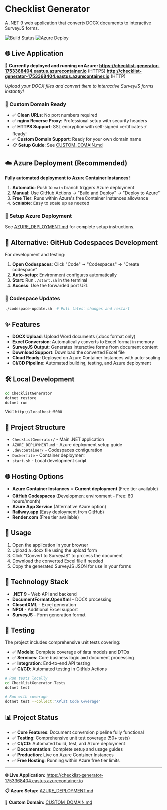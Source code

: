 # Checklist Generator

A .NET 9 web application that converts DOCX documents to interactive SurveyJS forms.

![Build Status](https://github.com/stephenjtyrrell/checklist-generator/workflows/Build%20and%20Deploy%20Checklist%20Generator/badge.svg)
![Azure Deploy](https://github.com/stephenjtyrrell/checklist-generator/workflows/Codespace%20Auto-Deploy/badge.svg)

## 🌐 Live Application

**🚀 Currently deployed and running on Azure:**
**https://checklist-generator-1753368404.eastus.azurecontainer.io** (HTTPS)
**http://checklist-generator-1753368404.eastus.azurecontainer.io** (HTTP)

*Upload your DOCX files and convert them to interactive SurveyJS forms instantly!*

### 🔗 Custom Domain Ready
- ✅ **Clean URLs**: No port numbers required
- ✅ **nginx Reverse Proxy**: Professional setup with security headers
- ✅ **HTTPS Support**: SSL encryption with self-signed certificates ⚡ Ready!
- ✅ **Custom Domain Support**: Ready for your own domain name
- 📋 **Setup Guide**: See [CUSTOM_DOMAIN.md](./CUSTOM_DOMAIN.md)

## ☁️ Azure Deployment (Recommended)

**Fully automated deployment to Azure Container Instances!**

1. **Automatic**: Push to `main` branch triggers Azure deployment
2. **Manual**: Use GitHub Actions → "Build and Deploy" → "Deploy to Azure"
3. **Free Tier**: Runs within Azure's free Container Instances allowance
4. **Scalable**: Easy to scale up as needed

### 🔧 Setup Azure Deployment
See [AZURE_DEPLOYMENT.md](./AZURE_DEPLOYMENT.md) for complete setup instructions.

## 🧪 Alternative: GitHub Codespaces Development

For development and testing:

1. **Open Codespaces**: Click "Code" → "Codespaces" → "Create codespace"
2. **Auto-setup**: Environment configures automatically
3. **Start**: Run `./start.sh` in the terminal
4. **Access**: Use the forwarded port URL

### 🔄 Codespace Updates
```bash
./codespace-update.sh  # Pull latest changes and restart
```

## ✨ Features

- **DOCX Upload**: Upload Word documents (.docx format only)
- **Excel Conversion**: Automatically converts to Excel format in memory
- **SurveyJS Output**: Generates interactive forms from document content
- **Download Support**: Download the converted Excel file
- **Cloud Ready**: Deployed on Azure Container Instances with auto-scaling
- **CI/CD Pipeline**: Automated building, testing, and Azure deployment

## 🛠️ Local Development

```bash
cd ChecklistGenerator
dotnet restore
dotnet run
```

Visit `http://localhost:5000`

## 📁 Project Structure

- `ChecklistGenerator/` - Main .NET application
- `AZURE_DEPLOYMENT.md` - Azure deployment setup guide
- `.devcontainer/` - Codespaces configuration
- `Dockerfile` - Container deployment
- `start.sh` - Local development script

## 🌐 Hosting Options

- **Azure Container Instances** ⭐ **Current deployment** (Free tier available)
- **GitHub Codespaces** (Development environment - Free: 60 hours/month)
- **Azure App Service** (Alternative Azure option)
- **Railway.app** (Easy deployment from GitHub)
- **Render.com** (Free tier available)

## 📝 Usage

1. Open the application in your browser
2. Upload a .docx file using the upload form
3. Click "Convert to SurveyJS" to process the document
4. Download the converted Excel file if needed
5. Copy the generated SurveyJS JSON for use in your forms

## 🔧 Technology Stack

- **.NET 9** - Web API and backend
- **DocumentFormat.OpenXml** - DOCX processing
- **ClosedXML** - Excel generation
- **NPOI** - Additional Excel support
- **SurveyJS** - Form generation format

## 🧪 Testing

The project includes comprehensive unit tests covering:
- ✅ **Models**: Complete coverage of data models and DTOs
- ✅ **Services**: Core business logic and document processing
- ✅ **Integration**: End-to-end API testing
- ✅ **CI/CD**: Automated testing in GitHub Actions

```bash
# Run tests locally
cd ChecklistGenerator.Tests
dotnet test

# Run with coverage
dotnet test --collect:"XPlat Code Coverage"
```

## 📊 Project Status

- ✅ **Core Features**: Document conversion pipeline fully functional
- ✅ **Testing**: Comprehensive unit test coverage (50+ tests)
- ✅ **CI/CD**: Automated build, test, and Azure deployment
- ✅ **Documentation**: Complete setup and usage guides
- ✅ **Production**: Live on Azure Container Instances
- ✅ **Free Hosting**: Running within Azure free tier limits

---

**🌐 Live Application:** https://checklist-generator-1753368404.eastus.azurecontainer.io

**📋 Azure Setup:** [AZURE_DEPLOYMENT.md](./AZURE_DEPLOYMENT.md)

**🔗 Custom Domain:** [CUSTOM_DOMAIN.md](./CUSTOM_DOMAIN.md)
